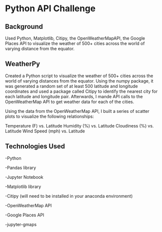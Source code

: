 # Python API Challenge


## Background

Used Python, Matplotlib, Citipy, the OpenWeatherMapAPI, the Google Places API to visualize the weather of 500+ cities across the world of varying distance from the equator.


## WeatherPy

Created a Python script to visualize the weather of 500+ cities across the world of varying distances from the equator. 
Using the numpy package, it was generated a random set of at least 500 latitude and longitude coordinates and used a package called Citipy to identify the nearest city for each latitude and longitude pair. 
Afterwards, I mande API calls to the OpenWeatherMap API to get weather data for each of the cities. 

Using the data from the OpenWeatherMap API, I built a series of scatter plots to visualize the following relationships:

Temperature (F) vs. Latitude
Humidity (%) vs. Latitude
Cloudiness (%) vs. Latitude
Wind Speed (mph) vs. Latitude



## Technologies Used

-Python

-Pandas library

-Jupyter Notebook

-Matplotlib library

-Citipy (will need to be installed in your anaconda environment)

-OpenWeatherMap API

-Google Places API

-jupyter-gmaps





